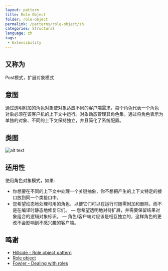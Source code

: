 ```yaml
---
layout: pattern
title: Role Object
folder: role-object
permalink: /patterns/role-object/zh
categories: Structural
language: zh
tags:
 - Extensibility
---
```


## 又称为
Post模式，扩展对象模式

## 意图
通过透明附加的角色对象使对象适应不同的客户端需求，每个角色代表一个角色
对象必须在该客户机的上下文中运行。对象动态管理其角色集。通过将角色表示为
单独的对象、不同的上下文保持独立，并且简化了系统配置。

## 类图
![alt text](./etc/role-object.urm.png "Role Object pattern class diagram")

## 适用性
使用角色对象模式，如果:

- 你想要在不同的上下文中处理一个关键抽象，你不想把产生的上下文特定的接口放到同一个类接口中。
- 您希望动态地处理可用的角色，以便它们可以在运行时随需附加和删除，而不是在编译时静态地修复它们。
— 您希望透明地对待扩展，并需要保留结果对象组合的逻辑对象标识。
— 角色/客户端对应该是相互独立的，这样角色的更改不会影响到不感兴趣的客户端。
## 鸣谢

- [Hillside - Role object pattern](https://hillside.net/plop/plop97/Proceedings/riehle.pdf)
- [Role object](http://wiki.c2.com/?RoleObject)
- [Fowler - Dealing with roles](https://martinfowler.com/apsupp/roles.pdf)
